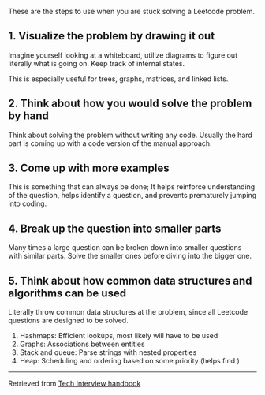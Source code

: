 These are the steps to use when you are stuck solving a Leetcode problem.

## 1. Visualize the problem by drawing it out

Imagine yourself looking at a whiteboard, utilize diagrams to figure out literally what is going on. Keep track of internal states.

This is especially useful for trees, graphs, matrices, and linked lists.

## 2. Think about how you would solve the problem by hand

Think about solving the problem without writing any code. Usually the hard part is coming up with a code version of the manual approach.

## 3. Come up with more examples

This is something that can always be done; It helps reinforce understanding of the question, helps identify a question, and prevents prematurely jumping into coding.

## 4. Break up the question into smaller parts

Many times a large question can be broken down into smaller questions with similar parts. Solve the smaller ones before diving into the bigger one.

## 5. Think about how common data structures and algorithms can be used

Literally throw common data structures at the problem, since all Leetcode questions are designed to be solved.

1. Hashmaps: Efficient lookups, most likely will have to be used
2. Graphs: Associations between entities
3. Stack and queue: Parse strings with nested properties
4. Heap: Scheduling and ordering based on some priority (helps find )

___
Retrieved from [Tech Interview handbook](https://www.techinterviewhandbook.org/coding-interview-techniques/)